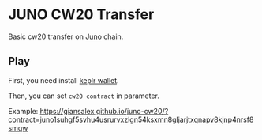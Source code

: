 # JUNO CW20 Transfer

Basic cw20 transfer on [Juno](https://junochain.com/) chain.

## Play

First, you need install [keplr wallet](https://chrome.google.com/webstore/detail/keplr/dmkamcknogkgcdfhhbddcghachkejeap).

Then, you can set `cw20 contract` in parameter.

Example: https://giansalex.github.io/juno-cw20/?contract=juno1suhgf5svhu4usrurvxzlgn54ksxmn8gljarjtxqnapv8kjnp4nrsf8smqw
